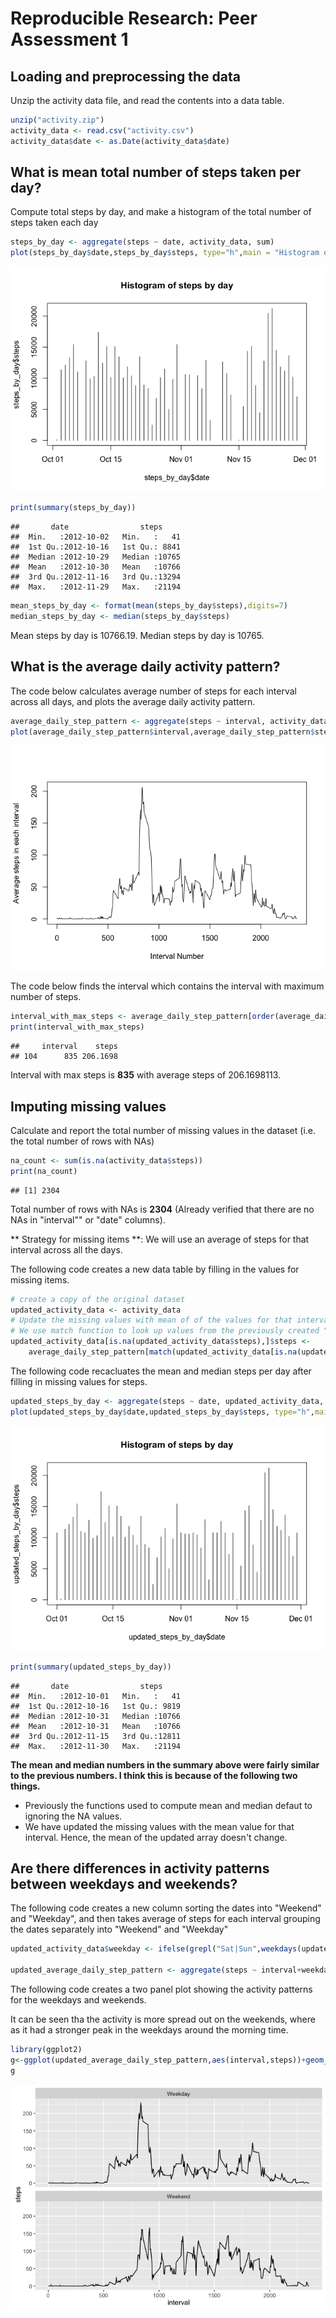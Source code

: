 # Reproducible Research: Peer Assessment 1


## Loading and preprocessing the data

Unzip the activity data file, and read the contents into a data table. 

```r
unzip("activity.zip")
activity_data <- read.csv("activity.csv")
activity_data$date <- as.Date(activity_data$date)
```
## What is mean total number of steps taken per day?

Compute total steps by day, and make a histogram of the total number of steps taken each day

```r
steps_by_day <- aggregate(steps ~ date, activity_data, sum)
plot(steps_by_day$date,steps_by_day$steps, type="h",main = "Histogram of steps by day")
```

![](PA1_template_files/figure-html/unnamed-chunk-2-1.png)<!-- -->

```r
print(summary(steps_by_day))
```

```
##       date                steps      
##  Min.   :2012-10-02   Min.   :   41  
##  1st Qu.:2012-10-16   1st Qu.: 8841  
##  Median :2012-10-29   Median :10765  
##  Mean   :2012-10-30   Mean   :10766  
##  3rd Qu.:2012-11-16   3rd Qu.:13294  
##  Max.   :2012-11-29   Max.   :21194
```

```r
mean_steps_by_day <- format(mean(steps_by_day$steps),digits=7)
median_steps_by_day <- median(steps_by_day$steps)
```

Mean steps by day is 10766.19. Median steps by day is 10765. 

## What is the average daily activity pattern?
The code below calculates average number of steps for each interval across all days, and plots the average daily activity pattern.

```r
average_daily_step_pattern <- aggregate(steps ~ interval, activity_data, mean)
plot(average_daily_step_pattern$interval,average_daily_step_pattern$steps, type="l",ylab = "Average steps in each interval", xlab="Interval Number")
```

![](PA1_template_files/figure-html/unnamed-chunk-3-1.png)<!-- -->

The code below finds the interval which contains the interval with maximum number of steps. 

```r
interval_with_max_steps <- average_daily_step_pattern[order(average_daily_step_pattern$steps,decreasing = T)[1],]
print(interval_with_max_steps)
```

```
##     interval    steps
## 104      835 206.1698
```

Interval with max steps is **835** with average steps of 206.1698113. 

## Imputing missing values

Calculate and report the total number of missing values in the dataset (i.e. the total number of rows with NAs)


```r
na_count <- sum(is.na(activity_data$steps))
print(na_count)
```

```
## [1] 2304
```

Total number of rows with NAs is **2304** (Already verified that there are no NAs in "interval"" or "date" columns).

** Strategy for missing items **: We will use an average of steps for that interval across all the days.

The following code creates a new data table by filling in the values for missing items.


```r
# create a copy of the original dataset
updated_activity_data <- activity_data
# Update the missing values with mean of of the values for that interval
# We use match function to look up values from the previously created "average_daily_step_pattern" data table.
updated_activity_data[is.na(updated_activity_data$steps),]$steps <-
    average_daily_step_pattern[match(updated_activity_data[is.na(updated_activity_data$steps),]$interval,average_daily_step_pattern$interval),2]
```

The following code recacluates the mean and median steps per day after filling in missing values for steps. 


```r
updated_steps_by_day <- aggregate(steps ~ date, updated_activity_data, sum)
plot(updated_steps_by_day$date,updated_steps_by_day$steps, type="h",main = "Histogram of steps by day")
```

![](PA1_template_files/figure-html/unnamed-chunk-7-1.png)<!-- -->

```r
print(summary(updated_steps_by_day))
```

```
##       date                steps      
##  Min.   :2012-10-01   Min.   :   41  
##  1st Qu.:2012-10-16   1st Qu.: 9819  
##  Median :2012-10-31   Median :10766  
##  Mean   :2012-10-31   Mean   :10766  
##  3rd Qu.:2012-11-15   3rd Qu.:12811  
##  Max.   :2012-11-30   Max.   :21194
```

**The mean and median numbers in the summary above were fairly similar to the previous numbers. I think this is because of the following two things.**

* Previously the functions used to compute mean and median defaut to ignoring the NA values. 
* We have updated the missing values with the mean value for that interval. Hence, the mean of the updated array doesn't change. 

## Are there differences in activity patterns between weekdays and weekends?

The following code creates a new column sorting the dates into "Weekend" and "Weekday", and then takes average of steps for each interval grouping the dates separately into "Weekend" and "Weekday"

```r
updated_activity_data$weekday <- ifelse(grepl("Sat|Sun",weekdays(updated_activity_data$date)),"Weekend","Weekday")

updated_average_daily_step_pattern <- aggregate(steps ~ interval+weekday,  updated_activity_data, mean)
```

The following code creates a two panel plot showing the activity patterns for the weekdays and weekends. 

It can be seen tha the activity is more spread out on the weekends, where as it had a stronger peak in the weekdays around the morning time. 

```r
library(ggplot2)
g<-ggplot(updated_average_daily_step_pattern,aes(interval,steps))+geom_line()+facet_wrap(~weekday,nrow=2)
g
```

![](PA1_template_files/figure-html/unnamed-chunk-9-1.png)<!-- -->

